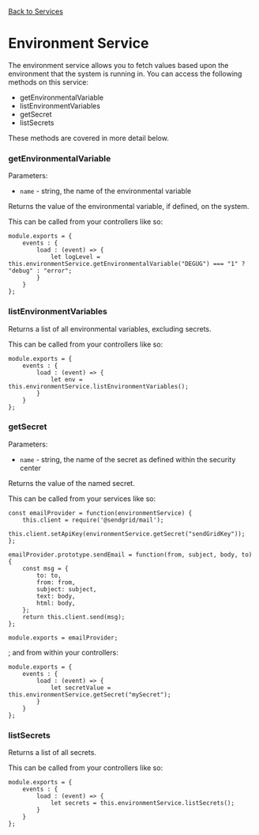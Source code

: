 [Back to Services](/documentation/services)

# Environment Service

The environment service allows you to fetch values based upon the environment that the system is running in. You can access the following methods
on this service:

*   getEnvironmentalVariable
*   listEnvironmentVariables
*   getSecret
*   listSecrets

These methods are covered in more detail below.

### getEnvironmentalVariable

Parameters:

*   `name` - string, the name of the environmental variable

Returns the value of the environmental variable, if defined, on the system.

This can be called from your controllers like so:

```
module.exports = {
	events : {
		load : (event) => {
			let logLevel = this.environmentService.getEnvironmentalVariable("DEGUG") === "1" ? "debug" : "error";
		}
	}
};
```

### listEnvironmentVariables

Returns a list of all environmental variables, excluding secrets.

This can be called from your controllers like so:

```
module.exports = {
	events : {
		load : (event) => {
			let env = this.environmentService.listEnvironmentVariables();
		}
	}
};
```

### getSecret

Parameters:

*   `name` - string, the name of the secret as defined within the security center

Returns the value of the named secret.

This can be called from your services like so:

```
const emailProvider = function(environmentService) {
    this.client = require('@sendgrid/mail');
    this.client.setApiKey(environmentService.getSecret("sendGridKey"));
};

emailProvider.prototype.sendEmail = function(from, subject, body, to) {
	const msg = {
		to: to,
		from: from,
		subject: subject,
		text: body,
		html: body,
    };
    return this.client.send(msg);
};

module.exports = emailProvider;
```

; and from within your controllers:

```
module.exports = {
	events : {
		load : (event) => {
			let secretValue = this.environmentService.getSecret("mySecret");
		}
	}
};
```

### listSecrets

Returns a list of all secrets.

This can be called from your controllers like so:

```
module.exports = {
	events : {
		load : (event) => {
			let secrets = this.environmentService.listSecrets();
		}
	}
};
```